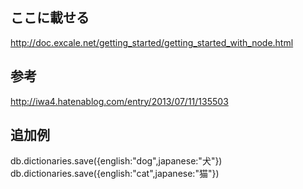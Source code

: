 ここに載せる
---
http://doc.excale.net/getting_started/getting_started_with_node.html

参考
---
http://iwa4.hatenablog.com/entry/2013/07/11/135503

追加例
---

db.dictionaries.save({english:"dog",japanese:"犬"})
db.dictionaries.save({english:"cat",japanese:"猫"})
